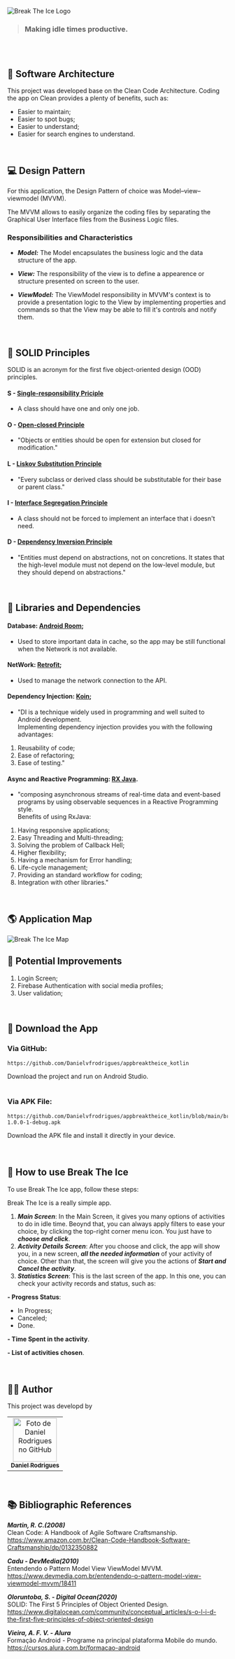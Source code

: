 <img src="https://github.com/Danielvfrodrigues/appbreaktheice/blob/master/app/src/main/res/drawable/bti_logo_black_png.png" alt="Break The Ice Logo">

> ### Making idle times productive.
<br>
<br>

## 📐 Software Architecture


This project was developed base on the Clean Code Architecture.
Coding the app on Clean provides a plenty of benefits, such as: 

* Easier to maintain;
* Easier to spot bugs;
* Easier to understand;
* Easier for search engines to understand.
<br>


## 💻 Design Pattern


For this application, the Design Pattern of choice was Model–view–viewmodel (MVVM).

The MVVM allows to easily organize the coding files by separating the Graphical User Interface files from the Business Logic files.

### Responsibilities and Characteristics

* ***Model:*** The Model encapsulates the business logic and the data structure of the app.

* ***View:*** The responsibility of the view is to define a appearence or structure presented on screen to the user.

* ***ViewModel:*** The ViewModel responsibility in MVVM's context is to provide a presentation logic to the View by implementing properties and commands so that the View may be able to fill it's controls and notify them.
<br>


## 🧱 SOLID Principles


SOLID is an acronym for the first five object-oriented design (OOD) principles.

#### S - <ins>Single-responsibility Priciple</ins>
* A class should have one and only one job.
#### O - <ins>Open-closed Principle</ins>
* "Objects or entities should be open for extension but closed for modification."
#### L - <ins>Liskov Substitution Principle</ins>
* "Every subclass or derived class should be substitutable for their base or parent class."
#### I - <ins>Interface Segregation Principle</ins>
* A class should not be forced to implement an interface that i doesn't need.
#### D - <ins>Dependency Inversion Principle</ins>
* "Entities must depend on abstractions, not on concretions. It states that the high-level module must not depend on the low-level module, but they should depend on abstractions."
<br>


## 📎 Libraries and Dependencies


#### Database: <ins>Android Room</ins>;
* Used to store important data in cache, so the app may be still functional when the Network is not available.

#### NetWork: <ins>Retrofit</ins>;
* Used to manage the network connection to the API.

#### Dependency Injection: <ins>Koin</ins>;
* "DI is a technique widely used in programming and well suited to Android development. <br>
Implementing dependency injection provides you with the following advantages:
1. Reusability of code;
2. Ease of refactoring;
3. Ease of testing."


#### Async and Reactive Programming: <ins>RX Java</ins>.
* "composing asynchronous streams of real-time data and event-based programs by using observable sequences in a Reactive Programming style. <br>
Benefits of using RxJava:
1. Having responsive applications;
2. Easy Threading and Multi-threading;
3. Solving the problem of Callback Hell;
4. Higher flexibility;
5. Having a mechanism for Error handling;
6. Life-cycle management;
7. Providing an standard workflow for coding;
8. Integration with other libraries."
<br>


## 🌎 Application Map

<img src="https://github.com/Danielvfrodrigues/appbreaktheice/blob/master/app/src/main/res/drawable/break_the_ice_map.png" alt="Break The Ice Map"> 
<br>


## 🔨 Potential Improvements


1. Login Screen;
2. Firebase Authentication with social media profiles;
3. User validation;
<br>

## 💾 Download the App


### Via GitHub:
```
https://github.com/Danielvfrodrigues/appbreaktheice_kotlin
```
Download the project and run on Android Studio.
<br>
<br>

### Via APK File:
```
https://github.com/Danielvfrodrigues/appbreaktheice_kotlin/blob/main/breaktheiceapp-1.0.0-1-debug.apk
```
Download the APK file and install it directly in your device.
<br>
<br>
<br>


## 🚀 How to use Break The Ice


To use Break The Ice app, follow these steps:

Break The Ice is a really simple app. 

1. ***Main Screen***: In the Main Screen, it gives you many options of activities to do in idle time. Beoynd that, you can always apply filters to ease your choice, by clicking the top-right corner menu icon. You just have to ***choose and click***.
2. ***Activity Details Screen***: After you choose and click, the app will show you, in a new screen, ***all the needed information*** of your activity of choice. Other than that, the screen will give you the actions of ***Start and Cancel the activity***.
3. ***Statistics Screen***: This is the last screen of the app. In this one, you can check your activity records and status, such as:

**- Progress Status**:
* In Progress;
* Canceled;
* Done.

**- Time Spent in the activity**.

**- List of activities chosen**.
<br>
<br>
<br>


## 👨‍🚀 Author


This project was developd by

<table>
  <tr>
    <td align="center">
      <a href="https://www.linkedin.com/in/danielvfrodrigues/">
        <img src="https://avatars3.githubusercontent.com/u/78156528" width="100px;" alt="Foto de Daniel Rodrigues no GitHub"/><br>
        <sub>
          <b>Daniel Rodrigues</b>
        </sub>
      </a>
    </td>
  </tr>
</table>
<br>


## 📚 Bibliographic References<br>


***Martin, R. C.(2008)***  <br>
Clean Code: A Handbook of Agile Software Craftsmanship. <br>
https://www.amazon.com.br/Clean-Code-Handbook-Software-Craftsmanship/dp/0132350882

***Cadu - DevMedia(2010)*** <br>
Entendendo o Pattern Model View ViewModel MVVM. <br>
https://www.devmedia.com.br/entendendo-o-pattern-model-view-viewmodel-mvvm/18411

***Oloruntoba, S. - Digital Ocean(2020)*** <br>
SOLID: The First 5 Principles of Object Oriented Design. <br>
https://www.digitalocean.com/community/conceptual_articles/s-o-l-i-d-the-first-five-principles-of-object-oriented-design

***Vieira, A. F. V. - Alura*** <br>
Formação Android - Programe na principal plataforma Mobile do mundo. <br>
https://cursos.alura.com.br/formacao-android
